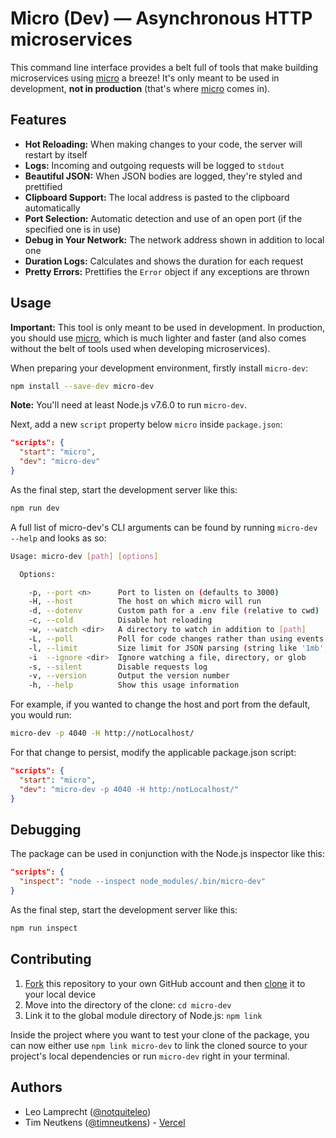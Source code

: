 # Micro (Dev) — Asynchronous HTTP microservices

This command line interface provides a belt full of tools that make building microservices using [micro](https://github.com/vercel/micro) a breeze! It's only meant to be used in development, **not in production** (that's where [micro](https://github.com/vercel/micro) comes in).

## Features

-   **Hot Reloading:** When making changes to your code, the server will restart by itself
-   **Logs:** Incoming and outgoing requests will be logged to `stdout`
-   **Beautiful JSON:** When JSON bodies are logged, they're styled and prettified
-   **Clipboard Support:** The local address is pasted to the clipboard automatically
-   **Port Selection:** Automatic detection and use of an open port (if the specified one is in use)
-   **Debug in Your Network:** The network address shown in addition to local one
-   **Duration Logs:** Calculates and shows the duration for each request
-   **Pretty Errors:** Prettifies the `Error` object if any exceptions are thrown

## Usage

**Important:** This tool is only meant to be used in development. In production, you should use [micro](https://github.com/vercel/micro), which is much lighter and faster (and also comes without the belt of tools used when developing microservices).

When preparing your development environment, firstly install `micro-dev`:

```bash
npm install --save-dev micro-dev
```

**Note:** You'll need at least Node.js v7.6.0 to run `micro-dev`.

Next, add a new `script` property below `micro` inside `package.json`:

```json
"scripts": {
  "start": "micro",
  "dev": "micro-dev"
}
```

As the final step, start the development server like this:

```bash
npm run dev
```

A full list of micro-dev's CLI arguments can be found by running `micro-dev --help` and looks as so:
```bash
Usage: micro-dev [path] [options]

  Options:

    -p, --port <n>      Port to listen on (defaults to 3000)
    -H, --host          The host on which micro will run
    -d, --dotenv        Custom path for a .env file (relative to cwd)
    -c, --cold          Disable hot reloading
    -w, --watch <dir>   A directory to watch in addition to [path]
    -L, --poll          Poll for code changes rather than using events
    -l, --limit         Size limit for JSON parsing (string like '1mb', or bytes)
    -i  --ignore <dir>  Ignore watching a file, directory, or glob
    -s, --silent        Disable requests log
    -v, --version       Output the version number
    -h, --help          Show this usage information
```

For example, if you wanted to change the host and port from the default, you would run:
```bash
micro-dev -p 4040 -H http://notLocalhost/
```

For that change to persist, modify the applicable package.json script:
```json
"scripts": {
  "start": "micro",
  "dev": "micro-dev -p 4040 -H http:/notLocalhost/"
}
```

## Debugging

The package can be used in conjunction with the Node.js inspector like this:

```json
"scripts": {
  "inspect": "node --inspect node_modules/.bin/micro-dev"
}
```

As the final step, start the development server like this:

```bash
npm run inspect
```

## Contributing

1. [Fork](https://help.github.com/articles/fork-a-repo/) this repository to your own GitHub account and then [clone](https://help.github.com/articles/cloning-a-repository/) it to your local device
2. Move into the directory of the clone: `cd micro-dev`
3. Link it to the global module directory of Node.js: `npm link`

Inside the project where you want to test your clone of the package, you can now either use `npm link micro-dev` to link the cloned source to your project's local dependencies or run `micro-dev` right in your terminal.

## Authors

-   Leo Lamprecht ([@notquiteleo](https://twitter.com/notquiteleo))
-   Tim Neutkens ([@timneutkens](https://twitter.com/timneutkens)) - [Vercel](https://vercel.com)
